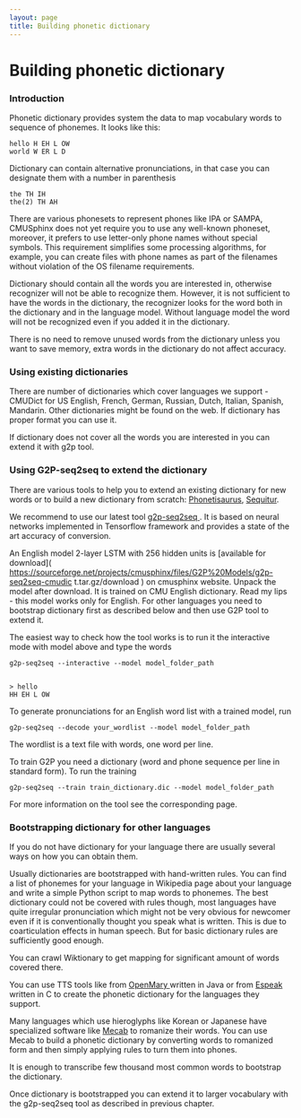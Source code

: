 ```yaml
---
layout: page 
title: Building phonetic dictionary
---
```

# Building phonetic dictionary

### Introduction

Phonetic dictionary provides system the data to map vocabulary words to 
sequence of phonemes. It looks like this:

	
	hello H EH L OW
	world W ER L D


Dictionary can contain alternative pronunciations, in that case you can 
designate them with a number in parenthesis

	
	the TH IH
	the(2) TH AH


There are various phonesets to represent phones like IPA or SAMPA, CMUSphinx 
does not yet require you to use any well-known phoneset, moreover, it prefers 
to use letter-only phone names without special symbols. This requirement 
simplifies some processing algorithms, for example, you can create files with 
phone names as part of the filenames without violation of the OS filename requirements.

Dictionary should contain all the words you are interested in, otherwise 
recognizer will not be able to recognize them. However, it is not sufficient to 
have the words in the dictionary, the recognizer looks for the word both in the 
dictionary and in the language model. Without language model the word will not 
be recognized even if you added it in the dictionary.

There is no need to remove unused words from the dictionary unless you want to 
save memory, extra words in the dictionary do not affect accuracy.

### Using existing dictionaries

There are number of dictionaries which cover languages we support - CMUDict for 
US English, French, German, Russian, Dutch, Italian, Spanish, Mandarin. Other 
dictionaries might be found on the web. If dictionary has proper format you can 
use it.

If dictionary does not cover all the words you are interested in you can extend 
it with g2p tool.


### Using G2P-seq2seq to extend the dictionary

There are various tools to help you to extend an existing dictionary for new 
words or to build a new dictionary from scratch: 
[Phonetisaurus](http://code.google.com/p/phonetisaurus), 
[Sequitur](http://www-i6.informatik.rwth-aachen.de/web/Software/g2p.html). 

We recommend to use our latest tool [g2p-seq2seq 
](https://github.com/cmusphinx/g2p-seq2seq). It is based on neural networks 
implemented in Tensorflow framework and provides a state of the art accuracy of 
conversion.

An English model 2-layer LSTM with 256 hidden units is [available for 
download]( 
https://sourceforge.net/projects/cmusphinx/files/G2P%20Models/g2p-seq2seq-cmudic
t.tar.gz/download ) on cmusphinx website. Unpack the model after download. It 
is trained on CMU English dictionary. Read my lips - this model works only for 
English. For other languages you need to bootstrap dictionary first as 
described below and then use G2P tool to extend it.

The easiest way to check how the tool works is to run it the interactive mode 
with model above and type the words

    g2p-seq2seq --interactive --model model_folder_path


    > hello
    HH EH L OW

To generate pronunciations for an English word list with a trained model, run

    g2p-seq2seq --decode your_wordlist --model model_folder_path

The wordlist is a text file with words, one word per line.

To train G2P you need a dictionary (word and phone sequence per line in 
standard form). To run the training

    g2p-seq2seq --train train_dictionary.dic --model model_folder_path

For more information on the tool see the corresponding page.

### Bootstrapping dictionary for other languages

If you do not have dictionary for your language there are usually several ways 
on how you can obtain them.

Usually dictionaries are bootstrapped with hand-written rules. You can find a 
list of phonemes for your language in Wikipedia page about your language and 
write a simple Python script to map words to phonemes. The best dictionary 
could not be covered with rules though, most languages have quite irregular 
pronunciation which might not be very obvious for newcomer even if it is 
conventionally thought you speak what is written. This is due to coarticulation 
effects in human speech. But for basic dictionary rules are sufficiently good 
enough.

You can crawl Wiktionary to get mapping for significant amount of words covered 
there.

You can use TTS tools like from [ OpenMary ](http://mary.dfki.de/ ) written in 
Java or from [Espeak](http://espeak.sourceforge.net) written in C to create the 
phonetic dictionary for the languages they support.

Many languages which use hieroglyphs like Korean or Japanese have specialized 
software like [Mecab](https://sourceforge.net/projects/mecab) to romanize their 
words. You can use Mecab to build a phonetic dictionary by converting words to 
romanized form and then simply applying rules to turn them into phones.

It is enough to transcribe few thousand most common words to bootstrap the 
dictionary.

Once dictionary is bootstrapped you can extend it to larger vocabulary with the 
g2p-seq2seq tool as described in previous chapter.
